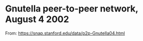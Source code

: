 # Gnutella peer-to-peer network, August 4 2002

From: https://snap.stanford.edu/data/p2p-Gnutella04.html
